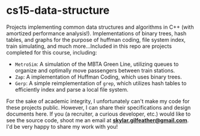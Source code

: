 # cs15-data-structure
Projects implementing common data structures and algorithms in C++ (with amortized performance analysis!). Implementations of binary trees, hash tables, and graphs for the purpose of huffman coding, file system index, train simulating, and much more...Included in this repo are projects completed for this course, including:
- `MetroSim`: A simulation of the MBTA Green Line, utilizing queues to organize and optimally move passengers between train stations.
- `Zap`: A implementation of Huffman Coding, which uses binary trees.
- `Gerp`: A simple reimplementation of `grep`, which utilizes hash tables to efficiently index and parse a local file system.

For the sake of academic integrity, I unfortunately can't make my code for these projects public. However, I can share their specifications and design documents here. If you (a recruiter, a curious developer, etc.) would like to see the source code, shoot me an email at **skylar.gilfeather@gmail.com**. I'd be very happy to share my work with you!
